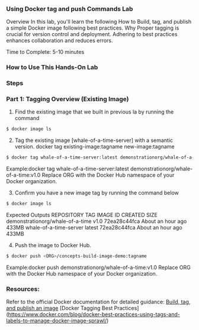 ### Using Docker tag and push Commands Lab

Overview
In this lab, you'll learn the following
How to Build, tag, and publish a simple Docker image following best practices.
Why Proper tagging is crucial for version control and deployment.
Adhering to best practices enhances collaboration and reduces errors.

Time to Complete: 5-10 minutes

### How to Use This Hands-On Lab

### Steps

### Part 1: Tagging Overview (Existing Image)

1. Find the existing image that we built in previous la by running the command 
```sh
$ docker image ls
```

2. Tag the existing image [whale-of-a-time-server] with a semantic version.
docker tag existing-image:tagname new-image:tagname

```sh
$ docker tag whale-of-a-time-server:latest demonstrationorg/whale-of-a-time:v1.0
```
Example:docker tag whale-of-a-time-server:latest demonstrationorg/whale-of-a-time:v1.0
Replace ORG with the Docker Hub namespace of your Docker organization.

3. Confirm you have a new image tag by running the command below
```sh
$ docker image ls
```
 
Expected Outputs
REPOSITORY                                                             TAG                                                                           IMAGE ID       CREATED             SIZE
demonstrationorg/whale-of-a-time                                       v1.0                                                                          72ea28c44fca   About an hour ago   433MB
whale-of-a-time-server                                                 latest                                                                        72ea28c44fca   About an hour ago   433MB

4. Push the image to Docker Hub.
```sh
$ docker push <ORG>/concepts-build-image-demo:tagname
```
Example:docker push demonstrationorg/whale-of-a-time:v1.0
Replace ORG with the Docker Hub namespace of your Docker organization.


### Resources:

Refer to the official Docker documentation for detailed guidance:
[Build, tag, and publish an image](https://docs.docker.com/get-started/docker-concepts/building-images/build-tag-and-publish-an-image/)
[Docker Tagging Best Practices] (https://www.docker.com/blog/docker-best-practices-using-tags-and-labels-to-manage-docker-image-sprawl/)